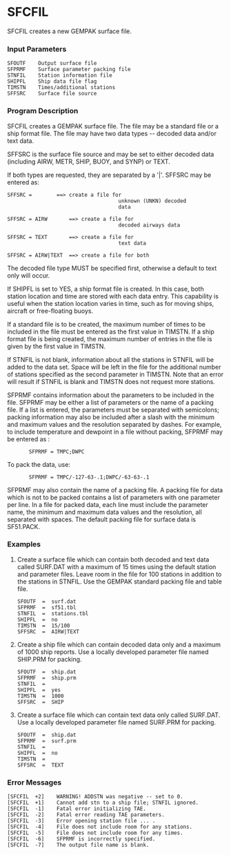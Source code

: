 # SFCFIL

SFCFIL creates a new GEMPAK surface file.


### Input Parameters
 
    SFOUTF    Output surface file
    SFPRMF    Surface parameter packing file
    STNFIL    Station information file
    SHIPFL    Ship data file flag
    TIMSTN    Times/additional stations
    SFFSRC    Surface file source
 
 
### Program Description
 
SFCFIL creates a GEMPAK surface file.  The file may be a
standard file or a ship format file. The file may have two
data types -- decoded data and/or text data.

SFFSRC is the surface file source and may be set to either
decoded data (including AIRW, METR, SHIP, BUOY, and SYNP)
or TEXT.

If both types are requested, they are separated by a '|'.
SFFSRC may be entered as:

    SFFSRC =		==> create a file for
                                        unknown (UNKN) decoded
                                        data

    SFFSRC = AIRW		==> create a file for
                                        decoded airways data

    SFFSRC = TEXT		==> create a file for
                                        text data

    SFFSRC = AIRW|TEXT	==> create a file for both

The decoded file type MUST be specified first, otherwise a
default to text only will occur.

If SHIPFL is set to YES, a ship format file is created.  In
this case, both station location and time are stored with
each data entry.  This capability is useful when the station
location varies in time, such as for moving ships, aircraft
or free-floating buoys.

If a standard file is to be created, the maximum number of
times to be included in the file must be entered as the first
value in TIMSTN.  If a ship format file is being created, the
maximum number of entries in the file is given by the first
value in TIMSTN.

If STNFIL is not blank, information about all the stations in
STNFIL will be added to the data set.  Space will be left in the
file for the additional number of stations specified as the
second parameter in TIMSTN.  Note that an error will result if
STNFIL is blank and TIMSTN does not request more stations.

SFPRMF contains information about the parameters to be included
in the file.  SFPRMF may be either a list of parameters or the
name of a packing file.  If a list is entered, the parameters
must be separated with semicolons; packing information may also
be included after a slash with the minimum and maximum values
and the resolution separated by dashes.  For example, to
include temperature and dewpoint in a file without packing,
SFPRMF may be entered as :

           SFPRMF = TMPC;DWPC

To pack the data, use:

           SFPRMF = TMPC/-127-63-.1;DWPC/-63-63-.1

SFPRMF may also contain the name of a packing file.  A packing
file for data which is not to be packed contains a list of
parameters with one parameter per line.  In a file for packed
data, each line must include the parameter name, the minimum
and maximum data values and the resolution, all separated with
spaces.  The default packing file for surface data is SF51.PACK.

 
### Examples
 
1.  Create a surface file which can contain both decoded and
text data called SURF.DAT with a maximum of 15 times using
the default station and parameter files.  Leave room in the
file for 100 stations in addition to the stations in STNFIL.
Use the GEMPAK standard packing file and table file.

        SFOUTF  =  surf.dat
        SFPRMF  =  sf51.tbl
        STNFIL  =  stations.tbl
        SHIPFL  =  no
        TIMSTN  =  15/100
	    SFFSRC  =  AIRW|TEXT

2.  Create a ship file which can contain decoded data only
and a maximum of 1000 ship reports.  Use a locally
developed parameter file named SHIP.PRM for packing.

        SFOUTF  =  ship.dat
        SFPRMF  =  ship.prm
        STNFIL  =
        SHIPFL  =  yes
        TIMSTN  =  1000
	    SFFSRC  =  SHIP

3.  Create a surface file which can contain text data only
called SURF.DAT. Use a locally developed parameter file
named SURF.PRM for packing.

        SFOUTF  =  ship.dat
        SFPRMF  =  surf.prm
        STNFIL  =
        SHIPFL  =  no
        TIMSTN  =
        SFFSRC  =  TEXT

### Error Messages
 
    [SFCFIL  +2]    WARNING! ADDSTN was negative -- set to 0.
    [SFCFIL  +1]    Cannot add stn to a ship file; STNFIL ignored.
    [SFCFIL  -1]    Fatal error initializing TAE.
    [SFCFIL  -2]    Fatal error reading TAE parameters.
    [SFCFIL  -3]    Error opening station file ... .
    [SFCFIL  -4]    File does not include room for any stations.
    [SFCFIL  -5]    File does not include room for any times.
    [SFCFIL  -6]    SFPRMF is incorrectly specified.
    [SFCFIL  -7]    The output file name is blank.
